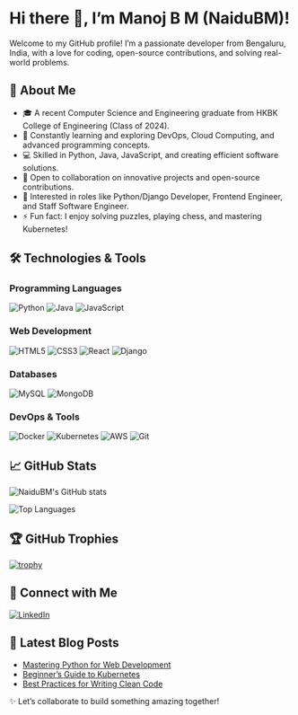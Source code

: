 # Hi there 👋, I’m Manoj B M (NaiduBM)!

Welcome to my GitHub profile! I’m a passionate developer from Bengaluru, India, with a love for coding, open-source contributions, and solving real-world problems.

## 🚀 About Me
- 🎓 A recent Computer Science and Engineering graduate from HKBK College of Engineering (Class of 2024).
- 🌱 Constantly learning and exploring DevOps, Cloud Computing, and advanced programming concepts.
- 💻 Skilled in Python, Java, JavaScript, and creating efficient software solutions.
- 🤝 Open to collaboration on innovative projects and open-source contributions.
- 🎯 Interested in roles like Python/Django Developer, Frontend Engineer, and Staff Software Engineer.
- ⚡ Fun fact: I enjoy solving puzzles, playing chess, and mastering Kubernetes!

## 🛠 Technologies & Tools

### Programming Languages
![Python](https://img.shields.io/badge/-Python-333333?style=flat&logo=python)
![Java](https://img.shields.io/badge/-Java-333333?style=flat&logo=java)
![JavaScript](https://img.shields.io/badge/-JavaScript-333333?style=flat&logo=javascript)

### Web Development
![HTML5](https://img.shields.io/badge/-HTML5-333333?style=flat&logo=html5)
![CSS3](https://img.shields.io/badge/-CSS3-333333?style=flat&logo=css3)
![React](https://img.shields.io/badge/-React-333333?style=flat&logo=react)
![Django](https://img.shields.io/badge/-Django-333333?style=flat&logo=django)

### Databases
![MySQL](https://img.shields.io/badge/-MySQL-333333?style=flat&logo=mysql)
![MongoDB](https://img.shields.io/badge/-MongoDB-333333?style=flat&logo=mongodb)

### DevOps & Tools
![Docker](https://img.shields.io/badge/-Docker-333333?style=flat&logo=docker)
![Kubernetes](https://img.shields.io/badge/-Kubernetes-333333?style=flat&logo=kubernetes)
![AWS](https://img.shields.io/badge/-AWS-333333?style=flat&logo=amazon-aws)
![Git](https://img.shields.io/badge/-Git-333333?style=flat&logo=git)

## 📈 GitHub Stats

![NaiduBM's GitHub stats](https://github-readme-stats.vercel.app/api?username=NaiduBM&show_icons=true&theme=dark)


![Top Languages](https://github-readme-stats.vercel.app/api/top-langs/?username=NaiduBM&layout=compact&theme=dark)

## 🏆 GitHub Trophies

[![trophy](https://github-profile-trophy.vercel.app/?username=NaiduBM&theme=onedark)](https://github.com/ryo-ma/github-profile-trophy)

## 🔗 Connect with Me

[![LinkedIn](https://img.shields.io/badge/-LinkedIn-333333?style=flat&logo=linkedin)](https://www.linkedin.com/in/manoj-b-m)

## 📝 Latest Blog Posts

<!-- BLOG-POST-LIST:START -->
- [Mastering Python for Web Development](#)
- [Beginner’s Guide to Kubernetes](#)
- [Best Practices for Writing Clean Code](#)
<!-- BLOG-POST-LIST:END -->

✨ Let’s collaborate to build something amazing together!
